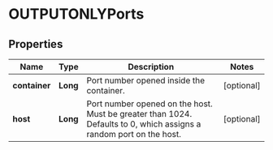 
# OUTPUTONLYPorts

## Properties
Name | Type | Description | Notes
------------ | ------------- | ------------- | -------------
**container** | **Long** | Port number opened inside the container. |  [optional]
**host** | **Long** | Port number opened on the host. Must be greater than 1024. Defaults to 0, which assigns a random port on the host. |  [optional]



